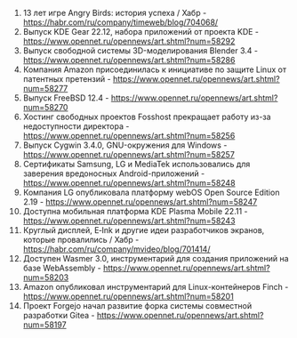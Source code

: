 1. 13 лет игре Angry Birds: история успеха / Хабр - https://habr.com/ru/company/timeweb/blog/704068/
1. Выпуск KDE Gear 22.12, набора приложений от проекта KDE - https://www.opennet.ru/opennews/art.shtml?num=58292
1. Выпуск свободной системы 3D-моделирования Blender 3.4 - https://www.opennet.ru/opennews/art.shtml?num=58286
1. Компания Amazon присоединилась к инициативе по защите Linux от патентных претензий - https://www.opennet.ru/opennews/art.shtml?num=58277
1. Выпуск FreeBSD 12.4 - https://www.opennet.ru/opennews/art.shtml?num=58270
1. Хостинг свободных проектов Fosshost прекращает работу из-за недоступности директора - https://www.opennet.ru/opennews/art.shtml?num=58256
1. Выпуск Cygwin 3.4.0, GNU-окружения для Windows - https://www.opennet.ru/opennews/art.shtml?num=58257
1. Сертификаты Samsung, LG и MediaTek использовались для заверения вредоносных Android-приложений - https://www.opennet.ru/opennews/art.shtml?num=58248
1. Компания LG опубликовала платформу webOS Open Source Edition 2.19 - https://www.opennet.ru/opennews/art.shtml?num=58247
1. Доступна мобильная платформа KDE Plasma Mobile 22.11 - https://www.opennet.ru/opennews/art.shtml?num=58243
1. Круглый дисплей, E‑Ink и другие идеи разработчиков экранов, которые провалились / Хабр - https://habr.com/ru/company/mvideo/blog/701414/
1. Доступен Wasmer 3.0, инструментарий для создания приложений на базе WebAssembly - https://www.opennet.ru/opennews/art.shtml?num=58203
1. Amazon опубликовал инструментарий для Linux-контейнеров Finch - https://www.opennet.ru/opennews/art.shtml?num=58201
1. Проект Forgejo начал развитие форка системы совместной разработки Gitea - https://www.opennet.ru/opennews/art.shtml?num=58197
